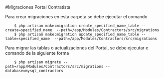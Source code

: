 #Migraciones Portal Contratista

Para crear migraciones en esta carpeta se debe ejecutar el comando

```
    $ php artisan make:migration create_specified_name_table --create=specified_name  --path=/app/Modules/Contractors/src/migrations
    $ php artisan make:migration update_specified_name_table --table=specified_name  --path=/app/Modules/Contractors/src/migrations
```

Para migrar las tablas o actualizaciones del Portal, se debe ejecutar e comando de la siguiente forma

```
    $ php artisan migrate --path=/app/Modules/Contractors/src/migrations --database=mysql_contractors
```
